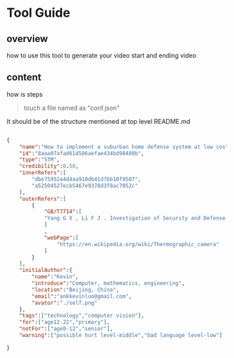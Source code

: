 # Tool Guide
## overview
 how to use this tool to generate your video start and ending video

## content

how is steps

>   touch a file named as "conf.json"

It should be of the structure mentioned at top level README.md

```json

{
    "name":"How to implement a suburban home defense system at low cost",
    "id":"8aaa07afad614586aefae434bd98489b",
    "type":"STM",
    "credibility":0.50,
    "innerRefers":[
        "dbe75952a4d4aa910db41d7bb10f9507",
        "a52504527ecb5467e9378d3f8ac7052c"
    ],
    "outerRefers":[
        {
            "GB/T7714":[
            "Yang G X , Li F J . Investigation of Security and Defense System for Home Based on Internet of Things[C]// 2010 International Conference on Web Information Systems and Mining (WISM 2010). IEEE Computer Society, 2010."
            ]
            ,
            "webPage":[
                "https://en.wikipedia.org/wiki/Thermographic_camera"
            ]
        }
    ],
    "initialAuthor":{
        "name":"Kevin",
        "introduce":"Computer, mathematics, engineering",
        "location":"Beijing, China",
        "email":"ankkevinluo@gmail.com",
        "avator":"./self.png"
    },
    "tags":["technology","computer vision"],
    "for":["age12-22","primary"],
    "notFor":["age0-12","senior"],
    "warning":["possible hurt level-middle","bad language level-low"]

}

```
